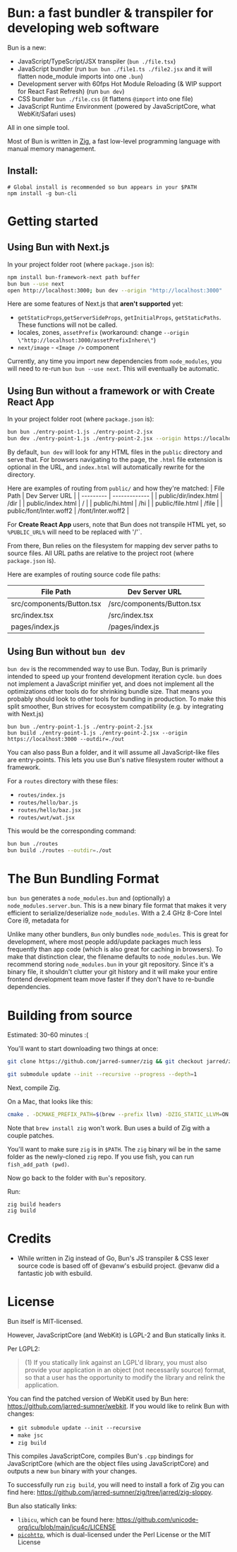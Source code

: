 # Bun: a fast bundler & transpiler for developing web software

Bun is a new:

- JavaScript/TypeScript/JSX transpiler (`bun ./file.tsx`)
- JavaScript bundler (run `bun bun ./file1.ts ./file2.jsx` and it will flatten node_module imports into one `.bun`)
- Development server with 60fps Hot Module Reloading (& WIP support for React Fast Refresh) (run `bun dev`)
- CSS bundler `bun ./file.css` (it flattens `@import` into one file)
- JavaScript Runtime Environment (powered by JavaScriptCore, what WebKit/Safari uses)

All in one simple tool.

Most of Bun is written in [Zig](https://), a fast low-level programming language with manual memory management.

## Install:

```
# Global install is recommended so bun appears in your $PATH
npm install -g bun-cli
```

# Getting started

## Using Bun with Next.js

In your project folder root (where `package.json` is):

```bash
npm install bun-framework-next path buffer
bun bun --use next
open http://localhost:3000; bun dev --origin "http://localhost:3000"
```

Here are some features of Next.js that **aren't supported** yet:

- `getStaticProps`,`getServerSideProps`, `getInitialProps`, `getStaticPaths`. These functions will not be called.
- locales, zones, `assetPrefix` (workaround: change `--origin \"http://localhsot:3000/assetPrefixInhere\"`)
- `next/image` - `<Image />` component

Currently, any time you import new dependencies from `node_modules`, you will need to re-run `bun bun --use next`. This will eventually be automatic.

## Using Bun without a framework or with Create React App

In your project folder root (where `package.json` is):

```bash
bun bun ./entry-point-1.js ./entry-point-2.jsx
bun dev ./entry-point-1.js ./entry-point-2.jsx --origin https://localhost:3000
```

By default, `bun dev` will look for any HTML files in the `public` directory and serve that. For browsers navigating to the page, the `.html` file extension is optional in the URL, and `index.html` will automatically rewrite for the directory.

Here are examples of routing from `public/` and how they're matched:
| File Path | Dev Server URL |
| --------- | ------------- |
| public/dir/index.html | /dir |
| public/index.html | / |
| public/hi.html | /hi |
| public/file.html | /file |
| public/font/Inter.woff2 | /font/Inter.woff2 |

For **Create React App** users, note that Bun does not transpile HTML yet, so `%PUBLIC_URL%` will need to be replaced with '/'`.

From there, Bun relies on the filesystem for mapping dev server paths to source files. All URL paths are relative to the project root (where `package.json` is).

Here are examples of routing source code file paths:

| File Path                 | Dev Server URL             |
| ------------------------- | -------------------------- |
| src/components/Button.tsx | /src/components/Button.tsx |
| src/index.tsx             | /src/index.tsx             |
| pages/index.js            | /pages/index.js            |

## Using Bun without `bun dev`

`bun dev` is the recommended way to use Bun. Today, Bun is primarily intended to speed up your frontend development iteration cycle. `bun` does not implement a JavaScript minifier yet, and does not implement all the optimizations other tools do for shrinking bundle size. That means you probably should look to other tools for bundling in production. To make this split smoother, Bun strives for ecosystem compatibility (e.g. by integrating with Next.js)

```
bun bun ./entry-point-1.js ./entry-point-2.jsx
bun build ./entry-point-1.js ./entry-point-2.jsx --origin https://localhost:3000 --outdir=./out
```

You can also pass Bun a folder, and it will assume all JavaScript-like files are entry-points. This lets you use Bun's native filesystem router without a framework.

For a `routes` directory with these files:

- `routes/index.js`
- `routes/hello/bar.js`
- `routes/hello/baz.jsx`
- `routes/wut/wat.jsx`

This would be the corresponding command:

```bash
bun bun ./routes
bun build ./routes --outdir=./out
```

# The Bun Bundling Format

`bun bun` generates a `node_modules.bun` and (optionally) a `node_modules.server.bun`. This is a new binary file format that makes it very efficient to serialize/deserialize `node_modules`. With a 2.4 GHz 8-Core Intel Core i9, metadata for

Unlike many other bundlers, `Bun` only bundles `node_modules`. This is great for development, where most people add/update packages much less frequently than app code (which is also great for caching in browsers). To make that distinction clear, the filename defaults to `node_modules.bun`. We recommend storing `node_modules.bun` in your git repository. Since it's a binary file, it shouldn't clutter your git history and it will make your entire frontend development team move faster if they don't have to re-bundle dependencies.

# Building from source

Estimated: 30-60 minutes :(

You'll want to start downloading two things at once:

```bash
git clone https://github.com/jarred-sumner/zig && git checkout jarred/zig-sloppy-with-small-structs
```

```bash
git submodule update --init --recursive --progress --depth=1
```

Next, compile Zig.

On a Mac, that looks like this:

```bash
cmake . -DCMAKE_PREFIX_PATH=$(brew --prefix llvm) -DZIG_STATIC_LLVM=ON -DCMAKE_BUILD_TYPE=Release  && make -j 16
```

Note that `brew install zig` won't work. Bun uses a build of Zig with a couple patches.

You'll want to make sure `zig` is in `$PATH`. The `zig` binary wil be in the same folder as the newly-cloned `zig` repo. If you use fish, you can run `fish_add_path (pwd)`.

Now go back to the folder with `Bun`'s repository.

Run:

```
zig build headers
zig build
```

# Credits

- While written in Zig instead of Go, Bun's JS transpiler & CSS lexer source code is based off of @evanw's esbuild project. @evanw did a fantastic job with esbuild.

# License

Bun itself is MIT-licensed.

However, JavaScriptCore (and WebKit) is LGPL-2 and Bun statically links it.

Per LGPL2:

> (1) If you statically link against an LGPL'd library, you must also provide your application in an object (not necessarily source) format, so that a user has the opportunity to modify the library and relink the application.

You can find the patched version of WebKit used by Bun here: https://github.com/jarred-sumner/webkit. If you would like to relink Bun with changes:

- `git submodule update --init --recursive`
- `make jsc`
- `zig build`

This compiles JavaScriptCore, compiles Bun's `.cpp` bindings for JavaScriptCore (which are the object files using JavaScriptCore) and outputs a new `bun` binary with your changes.

To successfully run `zig build`, you will need to install a fork of Zig you can find here: https://github.com/jarred-sumner/zig/tree/jarred/zig-sloppy.

Bun also statically links:

- `libicu`, which can be found here: https://github.com/unicode-org/icu/blob/main/icu4c/LICENSE
- [`picohttp`](https://github.com/h2o/picohttpparser), which is dual-licensed under the Perl License or the MIT License
